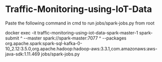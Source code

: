 # Traffic-Monitoring-using-IoT-Data

Paste the following command in cmd to run jobs/spark-jobs.py from root

docker exec -it traffic-monitoring-using-iot-data-spark-master-1 spark-submit ^
--master spark://spark-master:7077 ^
--packages org.apache.spark:spark-sql-kafka-0-10_2.12:3.5.0,org.apache.hadoop:hadoop-aws:3.3.1,com.amazonaws:aws-java-sdk:1.11.469 jobs/spark-jobs.py
